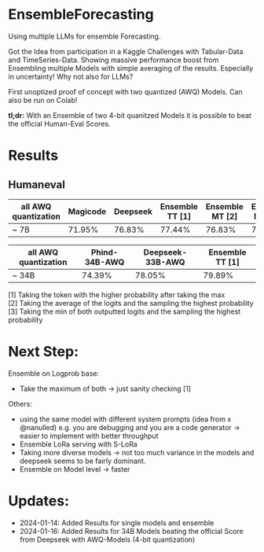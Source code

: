 # EnsembleForecasting
Using multiple LLMs for ensemble Forecasting. 

Got the Idea from participation in a Kaggle Challenges with Tabular-Data and TimeSeries-Data. Showing massive performance boost from Ensembling multiple Models with simple averaging of the results. Especially in uncertainty! Why not also for LLMs? 

First unoptized proof of concept with two quantized (AWQ) Models. Can also be run on Colab!

**tl;dr:**
With an Ensemble of two 4-bit quanitzed Models it is possible to beat the official Human-Eval Scores. 


# Results
## Humaneval
|   all AWQ quantization     | Magicode | Deepseek | Ensemble TT [1] | Ensemble MT [2] | Ensemble MinT [3] |
|-----------|--------------|--------------|----------|----------|----------|
| ~ 7B | 71.95%       | 76.83%       | 77.44%   | 76.83%   | 76.22%   |


|   all AWQ quantization     | Phind-34B-AWQ | Deepseek-33B-AWQ | Ensemble TT [1] | 
|-----------|--------------|--------------|----------|
| ~ 34B | 74.39%       |    78.05%   | 79.89%   | 

[1] Taking the token with the higher probability after taking the max   
[2] Taking the average of the logits and the sampling the highest probability  
[3] Taking the min of both outputted logits and the sampling the highest probability  

# Next Step: 
Ensemble on Logprob base: 
- Take the maximum of both -> just sanity checking [1]
  
Others:
- using the same model with different system prompts (idea from x @nanulled) e.g. you are debugging and you are a code generator -> easier to implement with better throughput 
- Ensemble LoRa serving with S-LoRa
- Taking more diverse models -> not too much variance in the models and deepseek seems to be fairly dominant.
- Ensemble on Model level -> faster
  
# Updates: 
- 2024-01-14: Added Results for single models and ensemble
- 2024-01-16: Added Results for 34B Models beating the official Score from Deepseek with AWQ-Models (4-bit quantization)
